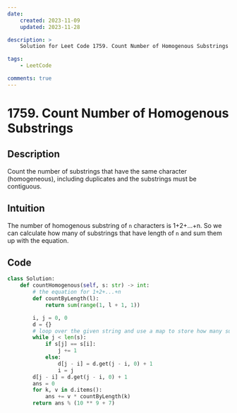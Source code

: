 ```yaml
---
date:
    created: 2023-11-09
    updated: 2023-11-28

description: >
	Solution for Leet Code 1759. Count Number of Homogenous Substrings

tags:
    - LeetCode

comments: true
---
```

# 1759. Count Number of Homogenous Substrings

## Description

Count the number of substrings that have the same character (homogeneous), including duplicates and the substrings must be contiguous.

## Intuition

The number of homogenous substring of `n` characters is 1+2+...+n. So we can calculate how many of substrings that have length of `n` and sum them up with the equation.

## Code

```python
class Solution:
    def countHomogenous(self, s: str) -> int:
        # the equation for 1+2+...+n
        def countByLength(l):
            return sum(range(1, l + 1, 1))

        i, j = 0, 0
        d = {}
        # loop over the given string and use a map to store how many substrings that have length = 1 or 2 or ...
        while j < len(s):
            if s[j] == s[i]:
                j += 1
            else:
                d[j - i] = d.get(j - i, 0) + 1
                i = j
        d[j - i] = d.get(j - i, 0) + 1
        ans = 0
        for k, v in d.items():
            ans += v * countByLength(k)
        return ans % (10 ** 9 + 7)
```